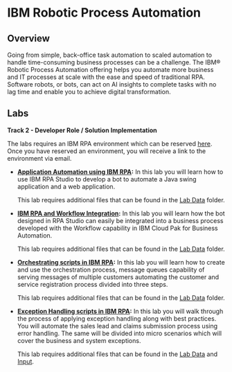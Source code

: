 # IBM Robotic Process Automation

## Overview

Going from simple, back-office task automation to scaled automation to handle time-consuming business processes can be a challenge. The IBM® Robotic Process Automation offering helps you automate more business and IT processes at scale with the ease and speed of traditional RPA. Software robots, or bots, can act on AI insights to complete tasks with no lag time and enable you to achieve digital transformation.            

## Labs

**Track 2 - Developer Role / Solution Implementation**

The labs requires an IBM RPA environment which can be reserved <a href="https://techzone.ibm.com/collection/ibm-business-automation-traditional-and-on-premise/environments" target="_blank">here</a>. Once you have reserved an environment, you will receive a link to the environment via email. 

- **<a href="Lab 1 - Application Automation\Lab Guide - Application Automation using IBM RPA.pdf" target="_blank">Application Automation using IBM RPA</a>:** In this lab you will learn how to use IBM RPA Studio to develop a bot to automate a Java swing application and a web application. 

    This lab requires additional files that can be found in the <a href="https://github.com/IBM/cp4ba-labs/tree/main/23.0.2/Robotic%20Process%20Automation/Lab%201%20-%20Application%20Automation/Support%20Files%20and%20Scripts" target="_blank">Lab Data</a> folder.

- **<a href="Lab 2 - Workflow & RPA Integration\Lab Guide - IBM RPA and Workflow Integration.pdf" target="_blank">IBM RPA and Workflow Integration</a>:** In this lab you will learn how the bot designed in RPA Studio can easily be integrated into a business process developed with the Workflow capability in IBM Cloud Pak for Business Automation.

    This lab requires additional files that can be found in the <a href="https://github.com/IBM/cp4ba-labs/tree/main/23.0.2/Robotic%20Process%20Automation/Lab%202%20-%20Workflow%20%26%20RPA%20Integration/Support%20Files%20and%20Scripts" target="_blank">Lab Data</a> folder.

- **<a href="Lab 3 - Oschestrating Scripts in IBM RPA\Lab Guide - Orchestrating scripts in IBM RPA.pdf" target="_blank">Orchestrating scripts in IBM RPA</a>:** In this lab you will learn how to create and use the orchestration process, message queues capability of serving messages of multiple customers automating the customer and service registration process divided into three steps.

    This lab requires additional files that can be found in the <a href="https://github.com/IBM/cp4ba-labs/tree/main/23.0.2/Robotic%20Process%20Automation/Lab%203%20-%20Oschestrating%20Scripts%20in%20IBM%20RPA/Support%20Files%20and%20Scripts" target="_blank">Lab Data</a> folder.

- **<a href="Lab 4 - Exception Handling\Lab Guide - Exception Handling scripts in IBM RPA.pdf" target="_blank">Exception Handling scripts in IBM RPA</a>:** In this lab you will walk through the process of applying exception handling along with best practices. You will automate the sales lead and claims submission process using error handling. The same will be divided into micro scenarios which will cover the business and system exceptions.

    This lab requires additional files that can be found in the <a href="https://github.com/IBM/cp4ba-labs/tree/main/23.0.2/Robotic%20Process%20Automation/Lab%204%20-%20Exception%20Handling/Scripts" target="_blank">Lab Data</a> and <a href="https://github.com/IBM/cp4ba-labs/tree/main/23.0.2/Robotic%20Process%20Automation/Lab%204%20-%20Exception%20Handling/Input" target="_blank">Input</a>.

    
